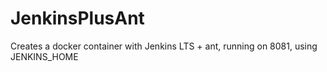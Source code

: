 # JenkinsPlusAnt

Creates a docker container with Jenkins LTS + ant, running on 8081, using JENKINS_HOME
